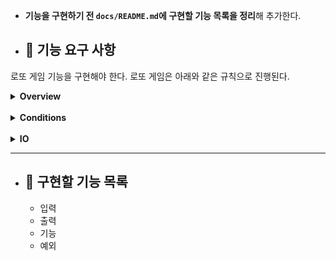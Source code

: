 - **기능을 구현하기 전 `docs/README.md`에 구현할 기능 목록을 정리**해 추가한다.
- ## 🚀 기능 요구 사항

로또 게임 기능을 구현해야 한다. 로또 게임은 아래와 같은 규칙으로 진행된다.


<details><summary><b>Overview</b></summary>

  - Features
```
- 로또 번호의 숫자 범위는 1~45까지이다.
- 1개의 로또를 발행할 때 중복되지 않는 6개의 숫자를 뽑는다.
- 당첨 번호 추첨 시 중복되지 않는 숫자 6개와 보너스 번호 1개를 뽑는다.
- 당첨은 1등부터 5등까지 있다. 당첨 기준과 금액은 아래와 같다.
    - 1등: 6개 번호 일치 / 2,000,000,000원
    - 2등: 5개 번호 + 보너스 번호 일치 / 30,000,000원
    - 3등: 5개 번호 일치 / 1,500,000원
    - 4등: 4개 번호 일치 / 50,000원
    - 5등: 3개 번호 일치 / 5,000원
```
</details> 
<br>
<details><summary><b>Conditions</b></summary>

- Features
```
- 로또 구입 금액을 입력하면 구입 금액에 해당하는 만큼 로또를 발행해야 한다.
- 로또 1장의 가격은 1,000원이다.
- 당첨 번호와 보너스 번호를 입력받는다.
- 사용자가 구매한 로또 번호와 당첨 번호를 비교하여 당첨 내역 및 수익률을 출력하고 
  로또 게임을 종료한다.
- 사용자가 잘못된 값을 입력할 경우 `IllegalArgumentException`를 발생시키고, 
  "[ERROR]"로 시작하는 에러 메시지를 출력 후 종료한다.
```

---

### Lotto 클래스

- 제공된 `Lotto` 클래스를 활용해 구현해야 한다.
- `Lotto`에 매개 변수가 없는 생성자를 추가할 수 없다.
- `numbers`의 접근 제어자인 private을 변경할 수 없다.
- `Lotto`에 필드(인스턴스 변수)를 추가할 수 없다.
- `Lotto`의 패키지 변경은 가능하다.

```java
public class Lotto {
    private final List<Integer> numbers;

    public Lotto(List<Integer> numbers) {
        validate(numbers);
        this.numbers = numbers;
    }

    private void validate(List<Integer> numbers) {
        if (numbers.size() != 6) {
            throw new IllegalArgumentException();
        }
    }

    // TODO: 추가 기능 구현
}
```

</details>
<br>
<details><summary><b>IO</b></summary>

#### Input


| No.   | Input         | description                                                                       |
|-------|---------------|-----------------------------------------------------------------------------------|
| **1** | `14000`       | 로또 구입 금액을 입력 받는다.<br>구입 금액은 1,000원 단위로 입력 받으며<br>1,000원으로 나누어 떨어지지 않는 경우 예외 처리한다. |
| **2** | `1,2,3,4,5,6` | 당첨 번호를 입력 받는다. 번호는 쉼표(,)를 기준으로 구분한다.                                              |
| **3** | `7`           | 보너스 번호를 입력 받는다.                                                                   |

#### Output
| No.   | Input                                                                                                                                                                                                                                 | description                                                    |
|-------|---------------------------------------------------------------------------------------------------------------------------------------------------------------------------------------------------------------------------------------|----------------------------------------------------------------|
| **1** | __8개를 구매했습니다.<br/>[8, 21, 23, 41, 42, 43]<br>[3, 5, 11, 16, 32, 38]<br>[7, 11, 16, 35, 36, 44]<br>[1, 8, 11, 31, 41, 42]<br>[13, 14, 16, 38, 42, 45]<br>[7, 11, 30, 40, 42, 43]<br>[2, 13, 22, 32, 38, 45]<br>[1, 3, 5, 14, 22, 45]__ | 발행한 로또 수량 및 번호를 출력한다.<br/>로또 번호는 오름차순으로 정렬하여 보여준다.             |
| **2** | __3개 일치 (5,000원) - 1개 <br/>4개 일치 (50,000원) - 0개 <br/>5개 일치 (1,500,000원) - 0개 <br/>5개 일치, 보너스 볼 일치 (30,000,000원) - 0개<br/>6개 일치 (2,000,000,000원) - 0개__                                                                                | 당첨 내역을 출력한다.                                                   |
| **3** | __총 수익률은 62.5%입니다.__                                                                                                                                                                                                                  | 수익률은 소수점 둘째 자리에서 반올림한다. <br/>(ex. 100.0%, 51.5%, 1,000,000.0%) |
| **3** | __[ERROR] 로또 번호는 1부터 45 사이의 숫자여야 합니다.__                                                                                                                                                                                               | 예외 상황 시 에러 문구를 출력해야 한다. <br/>단, 에러 문구는 "[ERROR]"로 시작해야 한다.     |

#### Example
```
구입금액을 입력해 주세요.
8000

8개를 구매했습니다.
[8, 21, 23, 41, 42, 43] 
[3, 5, 11, 16, 32, 38] 
[7, 11, 16, 35, 36, 44] 
[1, 8, 11, 31, 41, 42] 
[13, 14, 16, 38, 42, 45] 
[7, 11, 30, 40, 42, 43] 
[2, 13, 22, 32, 38, 45] 
[1, 3, 5, 14, 22, 45]

당첨 번호를 입력해 주세요.
1,2,3,4,5,6

보너스 번호를 입력해 주세요.
7

당첨 통계
---
3개 일치 (5,000원) - 1개
4개 일치 (50,000원) - 0개
5개 일치 (1,500,000원) - 0개
5개 일치, 보너스 볼 일치 (30,000,000원) - 0개
6개 일치 (2,000,000,000원) - 0개
총 수익률은 62.5%입니다.
```
</details>

* * *
- ## 🚀 구현할 기능 목록
    - 입력
    - 출력
    - 기능
    - 예외